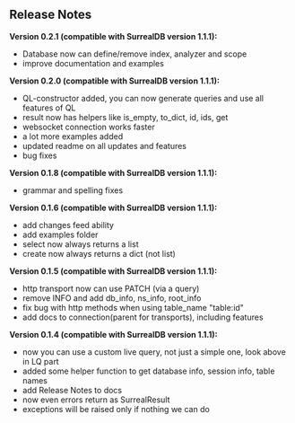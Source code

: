 ## Release Notes ##

**Version 0.2.1 (compatible with SurrealDB version 1.1.1):**
 - Database now can define/remove index, analyzer and scope
 - improve documentation and examples


**Version 0.2.0 (compatible with SurrealDB version 1.1.1):**
 - QL-constructor added, you can now generate queries and use all features of QL
 - result now has helpers like is_empty, to_dict, id, ids, get
 - websocket connection works faster
 - a lot more examples added
 - updated readme on all updates and features
 - bug fixes


**Version 0.1.8 (compatible with SurrealDB version 1.1.1):**

 - grammar and spelling fixes

**Version 0.1.6 (compatible with SurrealDB version 1.1.1):**

 - add changes feed ability
 - add examples folder
 - select now always returns a list
 - create now always returns a dict (not list)

**Version 0.1.5 (compatible with SurrealDB version 1.1.1):**

 - http transport now can use PATCH (via a query)
 - remove INFO and add db_info, ns_info, root_info
 - fix bug with http methods when using table_name "table:id"
 - add docs to connection(parent for transports), including features

**Version 0.1.4 (compatible with SurrealDB version 1.1.1):**

 - now you can use a custom live query, not just a simple one, look above in LQ part
 - added some helper function to get database info, session info, table names
 - add Release Notes to docs
 - now even errors return as SurrealResult
 - exceptions will be raised only if nothing we can do